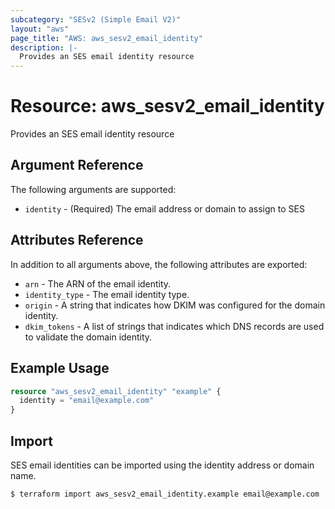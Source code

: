 ```yaml
---
subcategory: "SESv2 (Simple Email V2)"
layout: "aws"
page_title: "AWS: aws_sesv2_email_identity"
description: |-
  Provides an SES email identity resource
---
```


# Resource: aws_sesv2_email_identity

Provides an SES email identity resource

## Argument Reference

The following arguments are supported:

* `identity` - (Required) The email address or domain to assign to SES

## Attributes Reference

In addition to all arguments above, the following attributes are exported:

* `arn` - The ARN of the email identity.
* `identity_type` - The email identity type.
* `origin` - A string that indicates how DKIM was configured for the domain
  identity.
* `dkim_tokens` - A list of strings that indicates which DNS records are used to
  validate the domain identity.

## Example Usage

```terraform
resource "aws_sesv2_email_identity" "example" {
  identity = "email@example.com"
}
```

## Import

SES email identities can be imported using the identity address or domain name.

```
$ terraform import aws_sesv2_email_identity.example email@example.com
```
